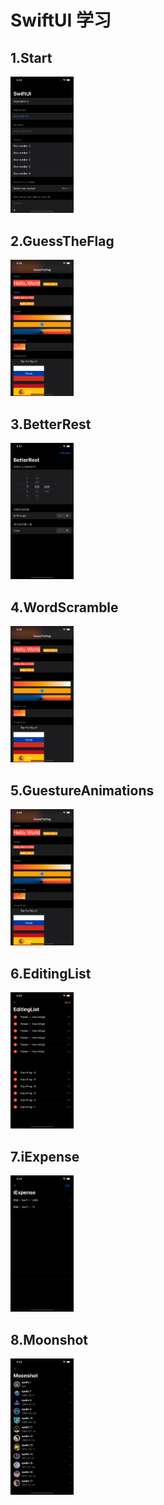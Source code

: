 # SwiftUI 学习
## 1.Start
<img src="Start.png" width="20%" height="20%" alt="输入框 列表绑定使用"/>


## 2.GuessTheFlag
<img src="GuessTheFlag.png" width="20%" height="20%" alt="布局 渐变"/>

## 3.BetterRest
<img src="BetterRest.png" width="20%" height="20%" alt="图片描述文字"/>

## 4.WordScramble
<img src="GuessTheFlag.png" width="20%" height="20%" alt="布局 渐变"/>

## 5.GuestureAnimations
<img src="GuessTheFlag.png" width="20%" height="20%" alt="睡眠时间计算"/>

## 6.EditingList
<img src="EditingList.png" width="20%" height="20%" alt="列表编辑"/>

## 7.iExpense
<img src="iExpense.png" width="20%" height="20%" alt="数据持久化"/>

## 8.Moonshot
<img src="2020-06-09-17.23.39.png" width="20%" height="20%" alt="航天事件"/>


